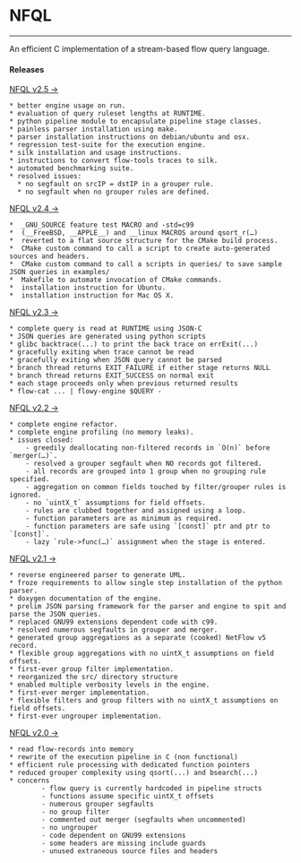 # NFQL
- - - -

An efficient C implementation of a stream-based flow query language.

#### Releases

[NFQL v2.5 &rarr;](https://github.com/vbajpai/nfql/tarball/v0.5)

	* better engine usage on run.
	* evaluation of query ruleset lengths at RUNTIME.
	* python pipeline module to encapsulate pipeline stage classes.
	* painless parser installation using make.
	* parser installation instructions on debian/ubuntu and osx.
	* regression test-suite for the execution engine.
	* silk installation and usage instructions.
	* instructions to convert flow-tools traces to silk.
	* automated benchmarking suite.
	* resolved issues:
	  * no segfault on srcIP = dstIP in a grouper rule.
	  * no segfault when no grouper rules are defined.	

[NFQL v2.4 &rarr;](https://github.com/vbajpai/nfql/tarball/v0.4)

	*  _GNU_SOURCE feature test MACRO and -std=c99
	*  (__FreeBSD, __APPLE__) and __linux MACROS around qsort_r(…)
	*  reverted to a flat source structure for the CMake build process.
	*  CMake custom command to call a script to create auto-generated sources and headers.
	*  CMake custom command to call a scripts in queries/ to save sample JSON queries in examples/
	*  Makefile to automate invocation of CMake commands.
	*  installation instruction for Ubuntu.
	*  installation instruction for Mac OS X.

[NFQL v2.3 &rarr;](https://github.com/vbajpai/nfql/tarball/v0.3)

	* complete query is read at RUNTIME using JSON-C
	* JSON queries are generated using python scripts
	* glibc backtrace(...) to print the back trace on errExit(...)
	* gracefully exiting when trace cannot be read
	* gracefully exiting when JSON query cannot be parsed
	* branch thread returns EXIT_FAILURE if either stage returns NULL
	* branch thread returns EXIT_SUCCESS on normal exit
	* each stage proceeds only when previous returned results
	* flow-cat ... | flowy-engine $QUERY -	

[NFQL v2.2 &rarr;](https://github.com/vbajpai/nfql/tarball/v0.2)

	* complete engine refactor.
	* complete engine profiling (no memory leaks).
	* issues closed:
		- greedily deallocating non-filtered records in `O(n)` before `merger(…)`.
	    - resolved a grouper segfault when NO records got filtered.
	    - all records are grouped into 1 group when no grouping rule specified.
	    - aggregation on common fields touched by filter/grouper rules is ignored.
	    - no `uintX_t` assumptions for field offsets.
	    - rules are clubbed together and assigned using a loop.
	    - function parameters are as minimum as required.
	    - function parameters are safe using `[const]` ptr and ptr to `[const]`.
	    - lazy `rule->func(…)` assignment when the stage is entered.	

[NFQL v2.1 &rarr;](https://github.com/vbajpai/nfql/tarball/v0.1)

	* reverse engineered parser to generate UML.
	* froze requirements to allow single step installation of the python parser.
	* doxygen documentation of the engine.
	* prelim JSON parsing framework for the parser and engine to spit and parse the JSON queries.
	* replaced GNU99 extensions dependent code with c99.
	* resolved numerous segfaults in grouper and merger.
	* generated group aggregations as a separate (cooked) NetFlow v5 record.
	* flexible group aggregations with no uintX_t assumptions on field offsets.
	* first-ever group filter implementation.
	* reorganized the src/ directory structure
	* enabled multiple verbosity levels in the engine.
	* first-ever merger implementation.
	* flexible filters and group filters with no uintX_t assumptions on field offsets.
	* first-ever ungrouper implementation.

[NFQL v2.0 &rarr;](https://github.com/vbajpai/nfql/tarball/v0.0)

	* read flow-records into memory
	* rewrite of the execution pipeline in C (non functional)
	* efficient rule processing with dedicated function pointers
	* reduced grouper complexity using qsort(...) and bsearch(...)
	* concerns
	        - flow query is currently hardcoded in pipeline structs
	        - functions assume specific uintX_t offsets
	        - numerous grouper segfaults
	        - no group filter
	        - commented out merger (segfaults when uncommented)
	        - no ungrouper
	        - code dependent on GNU99 extensions
	        - some headers are missing include guards
	        - unused extraneous source files and headers
